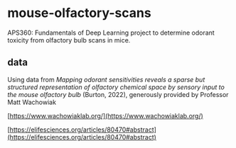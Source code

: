 # mouse-olfactory-scans
APS360: Fundamentals of Deep Learning project to determine odorant toxicity from olfactory bulb scans in mice.

## data
Using data from *Mapping odorant sensitivities reveals a sparse but structured representation of olfactory chemical space by sensory input to the mouse olfactory bulb* (Burton, 2022),
generously provided by Professor Matt Wachowiak

[https://www.wachowiaklab.org/](https://www.wachowiaklab.org/)

[https://elifesciences.org/articles/80470#abstract](https://elifesciences.org/articles/80470#abstract)

